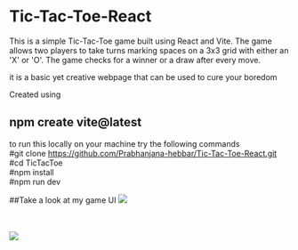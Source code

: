 # Tic-Tac-Toe-React
This is a simple Tic-Tac-Toe game built using React and Vite. The game allows two players to take turns marking spaces on a 3x3 grid with either an 'X' or 'O'. The game checks for a winner or a draw after every move.

it is a basic yet creative webpage that can be used to cure your boredom

Created using 
## npm create vite@latest

to run this locally on your machine
try the following commands<br>
#git clone https://github.com/Prabhanjana-hebbar/Tic-Tac-Toe-React.git <br>
#cd TicTacToe<br>
#npm install<br>
#npm run dev<br>


##Take a look at my game UI
<img src="https://github.com/user-attachments/assets/0f389ff3-4a79-4ffa-91e8-1d581044fb81"/>

<br>
<br>
<img src="https://github.com/user-attachments/assets/659aa394-8ccb-49a6-9402-bf19679bd31a"/>


